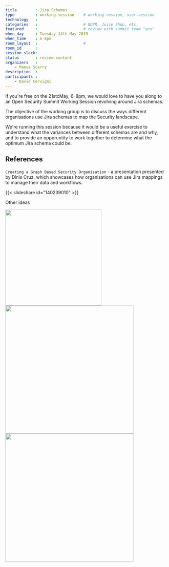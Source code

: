 ```yaml
---
title        : Jira Schemas
type         : working-session    # working-session, user-session
technology   :
categories   :                    # GDPR, Juice Shop, etc.
featured     :                    # review with summit team "yes"
when_day     : Tuesday 14th May 2019
when_time    : 6-8pm
room_layout  :                    #
room_id      :
session_slack:
status       : review-content
organizers   :
    - Maeve Scarry
description  :
participants :
    - David Cervigni
---
```


If you're free on the 21stcMay, 6-8pm, we would love to have you along to an Open Security Summit Working Session revolving around Jira schemas.

The objective of the working group is to discuss the ways different organisations use Jira schemas to map the Security landscape.

We're running this session because it would be a useful exercise to understand what the variances between different schemas are and why, and to provide an opporuntity to work together to determine what the optimum Jira schema could be.

## References

`Creating a Graph Based Security Organisation` - a presentation presented by Dinis Cruz, which showcases how organisations can use Jira mappings to manage their data and workflows.

{{< slideshare id="140239010" >}}

Other ideas

<img src="https://pbs.twimg.com/media/D5vMwJYWwAAro5Y.jpg" width="300px">

<img src="https://pbs.twimg.com/media/D5y1NLJXoAEgYNe?format=png&name=900x900" width="400px">

<img src="https://3.bp.blogspot.com/-cOcJmtIg5Sg/XM193UvwZrI/AAAAAAAA7nI/wKQuknZum9oWhv36wD21TRXohWICMN1MACLcBGAs/s1600/Screenshot%2B2019-05-04%2Bat%2B12.55.44.png" width="400px">


